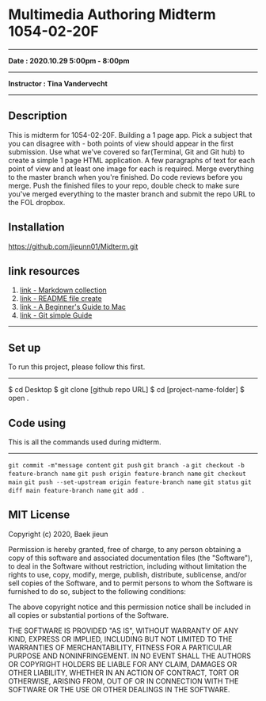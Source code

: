 # Multimedia Authoring Midterm 1054-02-20F
---
**Date : 2020.10.29 5:00pm - 8:00pm**

---
**Instructor : Tina Vandervecht**

---

## Description
This is midterm for 1054-02-20F.
Building a 1 page app. Pick a subject that you can disagree with - both points of view should appear in the first submission. 
Use what we've covered so far(Terminal, Git and Git hub) to create a simple 1 page HTML application. A few paragraphs of text for each point of view and at least one image for each is required. Merge everything to the master branch when you're finished. Do code reviews before you merge. Push the finished files to your repo, double check to make sure you've merged everything to the master branch and submit the repo URL to the FOL dropbox.

## Installation
https://github.com/jieunn01/Midterm.git

## link resources
1. [link - Markdown collection](https://github.com/adam-p/markdown-here/wiki/Markdown-Cheatsheet)
2. [link - README file create](https://gist.github.com/pedronauck/5573168)
3. [link - A Beginner's Guide to Mac](https://www.makeuseof.com/tag/macos-beginners-guide/)
4. [link - Git simple Guide](http://rogerdudler.github.io/git-guide/)

---

## Set up
To run this project, please follow this first.

--- 

$ cd Desktop
$ git clone [github repo URL]
$ cd [project-name-folder]
$ open .


## Code using 
This is all the commands used during midterm.

---

`git commit -m"message content`
`git push`
`git branch -a`
`git checkout -b feature-branch name`
`git push origin feature-branch name`
`git checkout main`
`git push --set-upstream origin feature-branch name`
`git status`
`git diff main feature-branch name`
`git add .`


## MIT License
Copyright (c) 2020, Baek jieun

Permission is hereby granted, free of charge, to any person obtaining a copy
of this software and associated documentation files (the "Software"), to deal
in the Software without restriction, including without limitation the rights
to use, copy, modify, merge, publish, distribute, sublicense, and/or sell
copies of the Software, and to permit persons to whom the Software is
furnished to do so, subject to the following conditions:

The above copyright notice and this permission notice shall be included in all
copies or substantial portions of the Software.

THE SOFTWARE IS PROVIDED "AS IS", WITHOUT WARRANTY OF ANY KIND, EXPRESS OR
IMPLIED, INCLUDING BUT NOT LIMITED TO THE WARRANTIES OF MERCHANTABILITY,
FITNESS FOR A PARTICULAR PURPOSE AND NONINFRINGEMENT. IN NO EVENT SHALL THE
AUTHORS OR COPYRIGHT HOLDERS BE LIABLE FOR ANY CLAIM, DAMAGES OR OTHER
LIABILITY, WHETHER IN AN ACTION OF CONTRACT, TORT OR OTHERWISE, ARISING FROM,
OUT OF OR IN CONNECTION WITH THE SOFTWARE OR THE USE OR OTHER DEALINGS IN THE
SOFTWARE.


